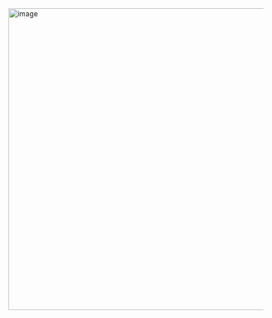 <img width="1063" height="595" alt="image" src="https://github.com/user-attachments/assets/3501a36e-352a-4d02-9363-be57d486f721" />

